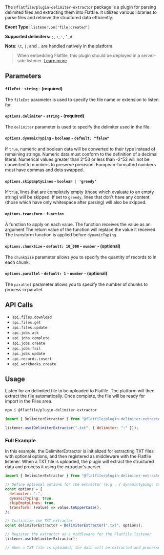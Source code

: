 <!-- START_INFOCARD -->

The `@flatfile/plugin-delimiter-extractor` package is a plugin for parsing delimited files and extracting them into Flatfile. It utilizes various libraries to parse files and retrieve the structured data efficiently.

**Event Type:**
`listener.on('file:created')`

**Supported delimiters:**
`;`, `:`, `~`, `^`, `#`

**Note:** `\t`, `|`, and `,` are handled natively in the platform.

<!-- END_INFOCARD -->

> When embedding Flatfile, this plugin should be deployed in a server-side listener. [Learn more](/deocs/orchestration/listeners#listener-types)


## Parameters

#### `fileExt` - `string` - (required)
The `fileExt` parameter is used to specify the file name or extension to
listen for.


#### `options.delimiter` - `string` - (required)
The `delimiter` parameter is used to specify the delimiter used in the file.


#### `options.dynamicTyping` - `boolean` - `default: "false"`
If `true`, numeric and boolean data will be converted to their type instead of
remaining strings. Numeric data must conform to the definition of a decimal
literal. Numerical values greater than 2^53 or less than -2^53 will not be
converted to numbers to preserve precision. European-formatted numbers must
have commas and dots swapped.


#### `options.skipEmptyLines` - `boolean | 'greedy'`
If `true`, lines that are completely empty (those which evaluate to an empty
string) will be skipped. If set to `greedy`, lines that don't have any content
(those which have only whitespace after parsing) will also be skipped.


#### `options.transform` - `function`
A function to apply on each value. The function receives the value as an
argument The return value of the function will replace the value it received.
The transform function is applied before `dynamicTyping`.


#### `options.chunkSize` - `default: 10_000` - `number` - (optional)
The `chunkSize` parameter allows you to specify the quantity of records to in
each chunk.


#### `options.parallel` - `default: 1` - `number` - (optional)
The `parallel` parameter allows you to specify the number of chunks to process
in parallel.



## API Calls

- `api.files.download`
- `api.files.get`
- `api.files.update`
- `api.jobs.ack`
- `api.jobs.complete`
- `api.jobs.create`
- `api.jobs.fail`
- `api.jobs.update`
- `api.records.insert`
- `api.workbooks.create`



## Usage

Listen for an delimited file to be uploaded to Flatfile. The platform will then extract the file automatically. Once complete, the file will be ready for import in the Files area.

```bash install
npm i @flatfile/plugin-delimiter-extractor
```

```js import
import { DelimiterExtractor } from "@flatfile/plugin-delimiter-extractor";
```

```js listener.js
listener.use(DelimiterExtractor(".txt", { delimiter: ":" }));
```


### Full Example

In this example, the DelimiterExtractor is initialized for extracting TXT files with optional options, and then registered as middleware with the Flatfile listener. When a TXT file is uploaded, the plugin will extract the structured data and process it using the extractor's parser.

```javascript
import { DelimiterExtractor } from "@flatfile/plugin-delimiter-extractor";

// Define optional options for the extractor (e.g., { dynamicTyping: true })
const options = {
  delimiter: ":",
  dynamicTyping: true,
  skipEmptyLines: true,
  transform: (value) => value.toUpperCase(),
};

// Initialize the TXT extractor
const delimiterExtractor = DelimiterExtractor(".txt", options);

// Register the extractor as a middleware for the Flatfile listener
listener.use(delimiterExtractor);

// When a TXT file is uploaded, the data will be extracted and processed using the extractor's parser.
```